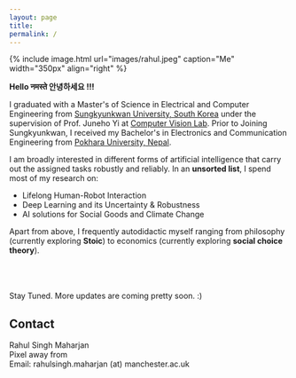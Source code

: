 ```yaml
---
layout: page
title: 
permalink: /
---
```


{% include image.html url="images/rahul.jpeg" caption="Me" width="350px" align="right" %}

**Hello नमस्ते 안녕하세요 !!!**<br/>

I graduated with a Master's of Science in Electrical and Computer Engineering from [Sungkyunkwan University, South Korea] under the supervision of Prof. Juneho Yi at [Computer Vision Lab].  Prior to Joining Sungkyunkwan, I received my Bachelor's in Electronics and Communication Engineering from [Pokhara University, Nepal].<br/>

I am broadly interested in different forms of artificial intelligence that carry out the assigned tasks robustly and reliably. In an **unsorted list**, I spend most of my research on:

* Lifelong Human-Robot Interaction
* Deep Learning and its Uncertainty & Robustness
* AI solutions for Social Goods and Climate Change

Apart from above, I frequently autodidactic myself ranging from philosophy (currently exploring **Stoic**) to economics (currently exploring **social choice theory**).


<br/>
<br/>
<br/>
Stay Tuned. More updates are coming pretty soon. :)

## Contact

Rahul Singh Maharjan <br />
Pixel away from <br />
Email: rahulsingh.maharjan (at) manchester.ac.uk


[Sungkyunkwan University, South Korea]: https://www.skku.edu/eng/
[Pokhara University, Nepal]: https://pu.edu.np/
[Computer Vision Lab]: http://vision.skku.ac.kr/

